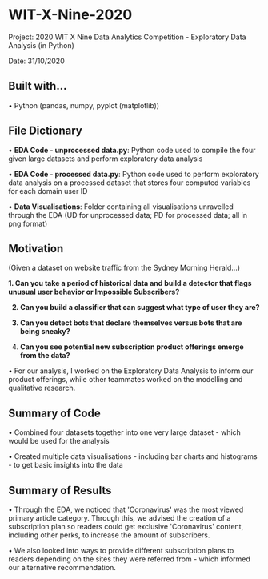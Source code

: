 # WIT-X-Nine-2020

Project: 2020 WIT X Nine Data Analytics Competition - Exploratory Data Analysis (in Python)

Date: 31/10/2020

## Built with...

• Python (pandas, numpy, pyplot (matplotlib))

## File Dictionary

• <b>EDA Code - unprocessed data.py</b>: Python code used to compile the four given large datasets and perform exploratory data analysis

• <b>EDA Code - processed data.py</b>: Python code used to perform exploratory data analysis on a processed dataset that stores four computed variables for each domain user ID

• <b>Data Visualisations</b>: Folder containing all visualisations unravelled through the EDA (UD for unprocessed data; PD for processed data; all in png format)

## Motivation

(Given a dataset on website traffic from the Sydney Morning Herald...)

<b>1. Can you take a period of historical data and build a detector that flags unusual user behavior or Impossible Subscribers? 
  
2. Can you build a classifier that can suggest what type of user they are?

3. Can you detect bots that declare themselves versus bots that are being sneaky? 

4. Can you see potential new subscription product offerings emerge from the data?</b>

• For our analysis, I worked on the Exploratory Data Analysis to inform our product offerings, while other teammates worked on the modelling and qualitative research.

## Summary of Code

• Combined four datasets together into one very large dataset - which would be used for the analysis

• Created multiple data visualisations - including bar charts and histograms - to get basic insights into the data

## Summary of Results

• Through the EDA, we noticed that 'Coronavirus' was the most viewed primary article category. Through this, we advised the creation of a subscription plan so readers could get exclusive 'Coronavirus' content, including other perks, to increase the amount of subscribers.

• We also looked into ways to provide different subscription plans to readers depending on the sites they were referred from - which informed our alternative recommendation.
